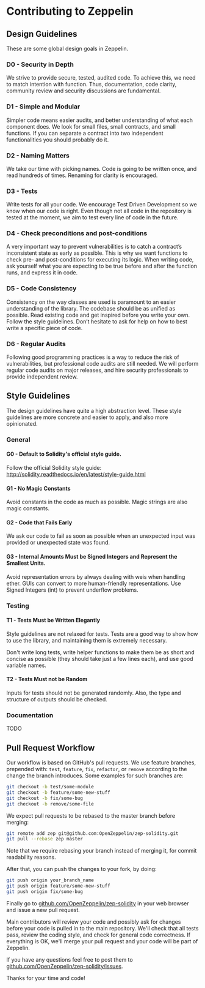 Contributing to Zeppelin
=======

## Design Guidelines

These are some global design goals in Zeppelin.

### D0 - Security in Depth
We strive to provide secure, tested, audited code. To achieve this, we need to match intention with function. Thus, documentation, code clarity, community review and security discussions are fundamental.

### D1 - Simple and Modular
Simpler code means easier audits, and better understanding of what each component does. We look for small files, small contracts, and small functions. If you can separate a contract into two independent functionalities you should probably do it.

### D2 - Naming Matters

We take our time with picking names. Code is going to be written once, and read hundreds of times. Renaming for clarity is encouraged.

### D3 - Tests

Write tests for all your code. We encourage Test Driven Development so we know when our code is right. Even though not all code in the repository is tested at the moment, we aim to test every line of code in the future.

### D4 - Check preconditions and post-conditions

A very important way to prevent vulnerabilities is to catch a contract’s inconsistent state as early as possible. This is why we want functions to check pre- and post-conditions for executing its logic. When writing code, ask yourself what you are expecting to be true before and after the function runs, and express it in code.

### D5 - Code Consistency

Consistency on the way classes are used is paramount to an easier understanding of the library. The codebase should be as unified as possible. Read existing code and get inspired before you write your own. Follow the style guidelines. Don’t hesitate to ask for help on how to best write a specific piece of code.

### D6 - Regular Audits
Following good programming practices is a way to reduce the risk of vulnerabilities, but professional code audits are still needed. We will perform regular code audits on major releases, and hire security professionals to provide independent review.

## Style Guidelines

The design guidelines have quite a high abstraction level. These style guidelines are more concrete and easier to apply, and also more opinionated.

### General

#### G0 - Default to Solidity's official style guide.

Follow the official Solidity style guide: http://solidity.readthedocs.io/en/latest/style-guide.html

#### G1 - No Magic Constants

Avoid constants in the code as much as possible. Magic strings are also magic constants.

#### G2 - Code that Fails Early

We ask our code to fail as soon as possible when an unexpected input was provided or unexpected state was found.

#### G3 - Internal Amounts Must be Signed Integers and Represent the Smallest Units.

Avoid representation errors by always dealing with weis when handling ether. GUIs can convert to more human-friendly representations. Use Signed Integers (int) to prevent underflow problems.


### Testing

#### T1 - Tests Must be Written Elegantly

Style guidelines are not relaxed for tests. Tests are a good way to show how to use the library, and maintaining them is extremely necessary.

Don't write long tests, write helper functions to make them be as short and concise as possible (they should take just a few lines each), and use good variable names.

#### T2 - Tests Must not be Random

Inputs for tests should not be generated randomly. Also, the type and structure of outputs should be checked.


### Documentation

TODO

## Pull Request Workflow

Our workflow is based on GitHub's pull requests. We use feature branches, prepended with: `test`, `feature`, `fix`, `refactor`, or `remove` according to the change the branch introduces. Some examples for such branches are:
```sh
git checkout -b test/some-module
git checkout -b feature/some-new-stuff
git checkout -b fix/some-bug
git checkout -b remove/some-file
```

We expect pull requests to be rebased to the master branch before merging:
```sh
git remote add zep git@github.com:OpenZeppelin/zep-solidity.git
git pull --rebase zep master
```

Note that we require rebasing your branch instead of merging it, for commit readability reasons.

After that, you can push the changes to your fork, by doing:
```sh
git push origin your_branch_name
git push origin feature/some-new-stuff
git push origin fix/some-bug
```

Finally go to [github.com/OpenZeppelin/zep-solidity](https://github.com/OpenZeppelin/zep-solidity) in your web browser and issue a new pull request.

Main contributors will review your code and possibly ask for changes before your code is pulled in to the main repository.  We'll check that all tests pass, review the coding style, and check for general code correctness. If everything is OK, we'll merge your pull request and your code will be part of Zeppelin.

If you have any questions feel free to post them to
[github.com/OpenZeppelin/zep-solidity/issues](https://github.com/OpenZeppelin/zep-solidity/issues).

Thanks for your time and code!
